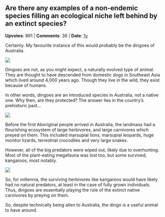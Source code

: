 ## Are there any examples of a non-endemic species filling an ecological niche left behind by an extinct species?
    
**Upvotes**: 891 | **Comments**: 36 | **Date**: [1y](https://www.quora.com/Are-there-any-examples-of-a-non-endemic-species-filling-an-ecological-niche-left-behind-by-an-extinct-species/answer/Gary-Meaney)

Certainly. My favourite instance of this would probably be the dingoes of Australia.

![](https://qph.fs.quoracdn.net/main-qimg-089665a62474d7b6fa5bbdccf9f69a2e-lq)

Dingoes are not, as you might expect, a naturally evolved type of animal. They are thought to have descended from domestic dogs in Southeast Asia which lived around 4,000 years ago. Though they live in the wild, they exist because of humans.

In other words, dingoes are an introduced species in Australia, not a native one. Why then, are they protected? The answer lies in the country’s prehistoric past…

![](https://qph.fs.quoracdn.net/main-qimg-b461840176eaf57c85aff40594c2bfd0-lq)

Before the first Aboriginal people arrived in Australia, the landmass had a flourishing ecosystem of large herbivores, and large carnivores which preyed on them. This included marsupial lions, marsupial leopards, huge monitor lizards, terrestrial crocodiles and very large snakes.

However, all of the big predators were wiped out, likely due to overhunting. Most of the plant-eating megafauna was lost too, but some survived; kangaroos, most notably.

![](https://qph.fs.quoracdn.net/main-qimg-eabff8967197b288e8ee0ede88db8e3b-lq)

So, for millennia, the surviving herbivores like kangaroos would have likely had no natural predators, at least in the case of fully grown individuals. Thus, dingoes are essentially playing the role of the extinct native carnivores by preying on them.

So, despite technically being alien to Australia, the dingo is a useful animal to have around.

